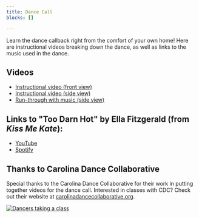 ```yaml
---
title: Dance Call
blocks: []

---
```

Learn the dance callback right from the comfort of your own home! Here are instructional videos breaking down the dance, as well as links to the music used in the dance.

## Videos

* [Instructional video (front view)](https://drive.google.com/open?id=1t1u6AX8F0tdMbhXjDmZVY_q_tWJB56Mi)
* [Instructional video (side view)](https://drive.google.com/open?id=1aPVeS5PMl4qtNIKJPtJ-7k6ZRtgO3moM)
* [Run-through with music (side view)](https://drive.google.com/open?id=1Fmt3a3pYOlMaZlSBLspXyCSFbl0A-F1B)

## Links to "Too Darn Hot" by Ella Fitzgerald (from _Kiss Me Kate_):

* [YouTube](https://www.youtube.com/watch?v=xhs3Qklz5a0)
* [Spotify](https://open.spotify.com/album/6FQmqYPFACT1BiCorpzH9b?highlight=spotify:track:3gA8qhDCTd3I1emBxdmPyt)

## Thanks to Carolina Dance Collaborative

Special thanks to the Carolina Dance Collaborative for their work in putting together videos for the dance call. Interested in classes with CDC? Check out their website at [carolinadancecollaborative.org](https://www.carolinadancecollaborative.org/).

[![Dancers taking a class](/uploads/carolina-dance-company.jpg)](https://www.carolinadancecollaborative.org/)